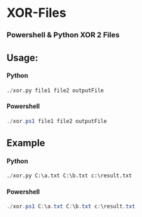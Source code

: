 XOR-Files
========
### Powershell &amp; Python XOR 2 Files

## Usage:
#### Python
```python
./xor.py file1 file2 outputFile
```

#### Powershell
```powershell
./xor.ps1 file1 file2 outputFile
```
## Example
#### Python
```python
./xor.py C:\a.txt C:\b.txt c:\result.txt
```

#### Powershell
```powershell
./xor.ps1 C:\a.txt C:\b.txt c:\result.txt
```

